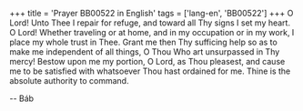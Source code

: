 +++
title = 'Prayer BB00522 in English'
tags = ['lang-en', 'BB00522']
+++
O Lord! Unto Thee I repair for refuge, and toward all Thy signs I set my heart.
O Lord!  Whether traveling or at home, and in my occupation or in my work, I place my whole trust in Thee.
Grant me then Thy sufficing help so as to make me independent of all things, O Thou Who art unsurpassed in Thy mercy!
Bestow upon me my portion, O Lord, as Thou pleasest, and cause me to be satisfied with whatsoever Thou hast ordained for me.
Thine is the absolute authority to command.

-- Báb
